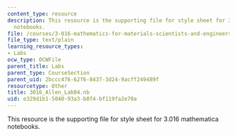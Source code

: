 ```yaml
---
content_type: resource
description: This resource is the supporting file for style sheet for 3.016 mathematica
  notebooks.
file: /courses/3-016-mathematics-for-materials-scientists-and-engineers-fall-2005/e329d1b1504093a3b8f4bf119fa2e70a_3016_Allen_Lab04.nb
file_type: text/plain
learning_resource_types:
- Labs
ocw_type: OCWFile
parent_title: Labs
parent_type: CourseSection
parent_uid: 2bccc476-62f6-8437-3d24-9acff249489f
resourcetype: Other
title: 3016_Allen_Lab04.nb
uid: e329d1b1-5040-93a3-b8f4-bf119fa2e70a
---
```

This resource is the supporting file for style sheet for 3.016 mathematica notebooks.